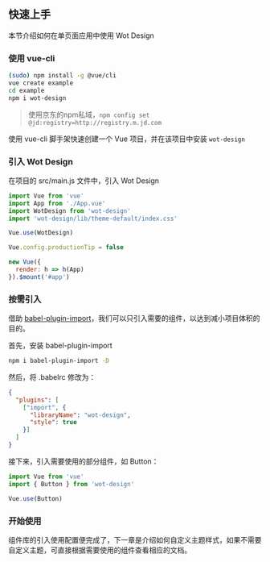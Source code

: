 ## 快速上手

本节介绍如何在单页面应用中使用 Wot Design

### 使用 vue-cli

```bash
(sudo) npm install -g @vue/cli
vue create example
cd example
npm i wot-design 
```

> 使用京东的npm私域，`npm config set @jd:registry=http://registry.m.jd.com`

使用 vue-cli 脚手架快速创建一个 Vue 项目，并在该项目中安装 `wot-design`

### 引入 Wot Design

在项目的 src/main.js 文件中，引入 Wot Design

```javascript
import Vue from 'vue'
import App from './App.vue'
import WotDesign from 'wot-design'
import 'wot-design/lib/theme-default/index.css'

Vue.use(WotDesign)

Vue.config.productionTip = false

new Vue({
  render: h => h(App)
}).$mount('#app')
```

### 按需引入

借助 [babel-plugin-import](https://www.npmjs.com/package/babel-plugin-import)，我们可以只引入需要的组件，以达到减小项目体积的目的。

首先，安装 babel-plugin-import

```bash
npm i babel-plugin-import -D
```

然后，将 .babelrc 修改为：

```json
{
  "plugins": [
    ["import", {
      "libraryName": "wot-design",
      "style": true
    }]
  ]
}
```

接下来，引入需要使用的部分组件，如 Button：

```javascript
import Vue from 'vue'
import { Button } from 'wot-design'

Vue.use(Button)
```

### 开始使用

组件库的引入使用配置便完成了，下一章是介绍如何自定义主题样式，如果不需要自定义主题，可直接根据需要使用的组件查看相应的文档。
